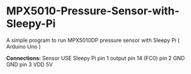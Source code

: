 # MPX5010-Pressure-Sensor-with-Sleepy-Pi

A simple program to run MPX5010DP pressure sensor with Sleepy Pi ( Arduino Uno )

__Connections:__ 
	Sensor  USE	    Sleepy Pi 
	pin 1	  output	pin 14 (FC0)
	pin 2	  GND	    GND
	pin 3 	VDD	    5V
